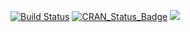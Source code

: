 [![Build Status](https://travis-ci.com/jdwor/mmdt.svg?branch=master)](https://travis-ci.com/jdwor/mmdt)
[![CRAN_Status_Badge](http://www.r-pkg.org/badges/version/mmdt)](https://cran.rstudio.com/web/packages/mmdt/index.html)
[![](http://cranlogs.r-pkg.org/badges/grand-total/mmdt)](https://cran.rstudio.com/web/packages/mmdt/index.html)
